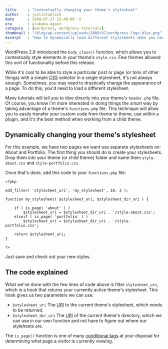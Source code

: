 ```yaml
---
title     : "Contextually changing your theme's stylesheet"
author    : justintadlock
date      : 2009-07-27 22:49:00 -5
era       : alabama-again
category  : [wordpress, wordpress-tutorials]
thumbnail : "/blog/wp-content/uploads/2009/07/wordpress-logo-blue.png"
excerpt   : "How to dynamically load different stylesheets when you need to drastically alter the style of specific pages on your WordPress-powered site."
---
```


WordPress 2.8 introduced the <code>body_class()</code> function, which allows you to contextually style elements in your theme's <code>style.css</code>.  Few themes allowed this sort of functionality before this release.

While it's cool to be able to style a particular post or page (or tons of other things) with a simple <acronym title="Cascading Style Sheets">CSS</acronym> selector in a single stylesheet, it's not always enough.  Sometimes, you may need to drastically change the appearance of a page.  To do this, you'd need to load a different stylesheet.

Many tutorials will tell you to dive directly into your theme's <code>header.php</code> file.  Of course, you know I'm more interested in doing things the <em>smart</em> way by taking advantage of a theme's <code>functions.php</code> file.  This technique will allow you to easily transfer your custom code from theme to theme, use within a plugin, and it's the best method when working from a child theme.

## Dynamically changing your theme's stylesheet

For this example, we have two pages we want use separate stylesheets on:  About and Portfolio.  The first thing you should do is create your stylesheets.  Drop them into your theme (or child theme) folder and name them <code>style-about.css</code> and <code>style-portfolio.css</code>.

Once that's done, add this code to your <code>functions.php</code> file:

<pre><code>&lt;?php

add_filter( 'stylesheet_uri', 'my_stylesheet', 10, 2 );

function my_stylesheet( $stylesheet_uri, $stylesheet_dir_uri ) {

	if ( is_page( 'about' ) )
		$stylesheet_uri = $stylesheet_dir_uri . '/style-about.css';
	elseif ( is_page( 'portfolio' ) )
		$stylesheet_uri = $stylesheet_dir_uri . '/style-portfolio.css';

	return $stylesheet_uri;
}

?></code></pre>

Just save and check out your new styles.

## The code explained

What we've done with the few lines of code above is filter <code>stylesheet_uri</code>, which is a hook that returns your currently active theme's stylesheet.  This hook gives us two parameters we can use:

<ul>
	<li><code>$stylesheet_uri</code>
	The <acronym title="Uniform Resource Identifier">URI</acronym> to the current theme's stylesheet, which needs to be returned.</li>
	<li><code>$stylesheet_dir_uri</code>
	The <acronym title="Uniform Resource Identifier">URI</acronym> of the current theme's directory, which we can use in our own function and not have to figure out where our styleheets are.</li>
</ul>

The <code>is_page()</code> function is one of many <a href="http://codex.wordpress.org/Conditional_Tags" title="WordPress Codex: Conditional Tags">conditional tags</a> at your disposal for determining what page a visitor is currently viewing.
